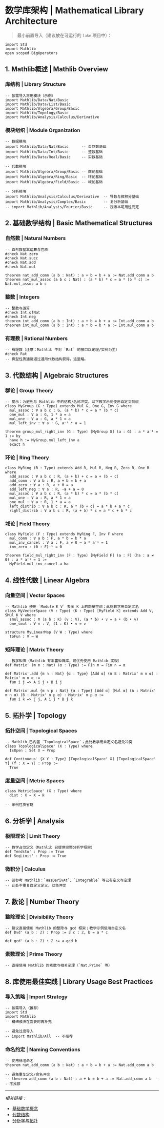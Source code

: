 # 数学库架构 | Mathematical Library Architecture

> 最小前置导入（建议放在可运行的 `lake` 项目中）：

```lean
import Std
import Mathlib
open scoped BigOperators
```

## 1. Mathlib概述 | Mathlib Overview

### 库结构 | Library Structure

```lean
-- 按需导入常用模块（示例）
import Mathlib/Data/Nat/Basic
import Mathlib/Data/List/Basic
import Mathlib/Algebra/Group/Basic
import Mathlib/Topology/Basic
import Mathlib/Analysis/Calculus/Derivative
```

### 模块组织 | Module Organization

```lean
-- 数据模块
import Mathlib/Data/Nat/Basic      -- 自然数基础
import Mathlib/Data/Int/Basic      -- 整数基础
import Mathlib/Data/Real/Basic     -- 实数基础

-- 代数模块
import Mathlib/Algebra/Group/Basic -- 群论基础
import Mathlib/Algebra/Ring/Basic  -- 环论基础
import Mathlib/Algebra/Field/Basic -- 域论基础

-- 分析模块
import Mathlib/Analysis/Calculus/Derivative  -- 导数与微积分基础
import Mathlib/Analysis/Complex/Basic        -- 复分析基础
-- import Mathlib/Analysis/Fourier/Basic     -- 视版本可用性而定
```

## 2. 基础数学结构 | Basic Mathematical Structures

### 自然数 | Natural Numbers

```lean
-- 自然数基本运算与性质
#check Nat.zero
#check Nat.succ
#check Nat.add
#check Nat.mul

theorem nat_add_comm (a b : Nat) : a + b = b + a := Nat.add_comm a b
theorem nat_mul_assoc (a b c : Nat) : (a * b) * c = a * (b * c) := Nat.mul_assoc a b c
```

### 整数 | Integers

```lean
-- 整数与运算
#check Int.ofNat
#check Int.neg
theorem int_add_comm (a b : Int) : a + b = b + a := Int.add_comm a b
theorem int_mul_comm (a b : Int) : a * b = b * a := Int.mul_comm a b
```

### 有理数 | Rational Numbers

```lean
-- 有理数（注意：Mathlib 中对 `Rat` 的接口以定理/实例为主）
#check Rat
-- 典型性质通常通过通用代数结构获得，这里略。
```

## 3. 代数结构 | Algebraic Structures

### 群论 | Group Theory

```lean
-- 提示：为避免与 Mathlib 中的结构/名称冲突，以下教学示例使用自定义前缀
class MyGroup (G : Type) extends Mul G, One G, Inv G where
  mul_assoc : ∀ a b c : G, (a * b) * c = a * (b * c)
  one_mul : ∀ a : G, 1 * a = a
  mul_one : ∀ a : G, a * 1 = a
  mul_left_inv : ∀ a : G, a⁻¹ * a = 1

theorem group_mul_right_inv (G : Type) [MyGroup G] (a : G) : a * a⁻¹ = 1 := by
  have h := MyGroup.mul_left_inv a
  exact h
```

### 环论 | Ring Theory

```lean
class MyRing (R : Type) extends Add R, Mul R, Neg R, Zero R, One R where
  add_assoc : ∀ a b c : R, (a + b) + c = a + (b + c)
  add_comm : ∀ a b : R, a + b = b + a
  add_zero : ∀ a : R, a + 0 = a
  add_left_neg : ∀ a : R, -a + a = 0
  mul_assoc : ∀ a b c : R, (a * b) * c = a * (b * c)
  mul_one : ∀ a : R, a * 1 = a
  one_mul : ∀ a : R, 1 * a = a
  left_distrib : ∀ a b c : R, a * (b + c) = a * b + a * c
  right_distrib : ∀ a b c : R, (a + b) * c = a * c + b * c
```

### 域论 | Field Theory

```lean
class MyField (F : Type) extends MyRing F, Inv F where
  mul_comm : ∀ a b : F, a * b = b * a
  mul_inv_cancel : ∀ a : F, a ≠ 0 → a * a⁻¹ = 1
  inv_zero : (0 : F)⁻¹ = 0

theorem field_mul_right_inv (F : Type) [MyField F] (a : F) (ha : a ≠ 0) : a * a⁻¹ = 1 :=
  MyField.mul_inv_cancel a ha
```

## 4. 线性代数 | Linear Algebra

### 向量空间 | Vector Spaces

```lean
-- Mathlib 使用 `Module K V` 表示 K 上的向量空间；此处教学用自定义名
class MyVectorSpace (V : Type) (K : Type) [MyField K] extends Add V, SMul K V where
  smul_assoc : ∀ (a b : K) (v : V), (a * b) • v = a • (b • v)
  one_smul : ∀ v : V, (1 : K) • v = v

structure MyLinearMap (V W : Type) where
  toFun : V → W
```

### 矩阵理论 | Matrix Theory

```lean
-- 教学矩阵（Mathlib 有丰富矩阵库，可优先使用 Mathlib 实现）
def Matrix' (m n : Nat) (α : Type) := Fin m → Fin n → α

def Matrix'.add {m n : Nat} {α : Type} [Add α] (A B : Matrix' m n α) : Matrix' m n α :=
  fun i j => A i j + B i j

def Matrix'.mul {m n p : Nat} {α : Type} [Add α] [Mul α] (A : Matrix' m n α) (B : Matrix' n p α) : Matrix' m p α :=
  fun i k => ∑ j, A i j * B j k
```

## 5. 拓扑学 | Topology

### 拓扑空间 | Topological Spaces

```lean
-- Mathlib 已内置 `TopologicalSpace`；此处教学用自定义名避免冲突
class TopologicalSpace' (X : Type) where
  IsOpen : Set X → Prop

def Continuous' {X Y : Type} [TopologicalSpace' X] [TopologicalSpace' Y] (f : X → Y) : Prop :=
  True
```

### 度量空间 | Metric Spaces

```lean
class MetricSpace' (X : Type) where
  dist : X → X → ℝ

-- 示例性质省略
```

## 6. 分析学 | Analysis

### 极限理论 | Limit Theory

```lean
-- 教学占位定义（Mathlib 已提供完整分析学框架）
def Tendsto' : Prop := True
def SeqLimit' : Prop := True
```

### 微积分 | Calculus

```lean
-- 请参考 Mathlib：`HasDerivAt`、`Integrable` 等已有定义与定理
-- 此处不重复自定义定义，以免冲突
```

## 7. 数论 | Number Theory

### 整除理论 | Divisibility Theory

```lean
-- 建议直接使用 Mathlib 的整除与 gcd 框架；教学示例使用自定义名
def Dvd' (a b : ℤ) : Prop := ∃ c : ℤ, b = a * c

def gcd' (a b : ℤ) : ℤ := a.gcd b
```

### 素数理论 | Prime Theory

```lean
-- 直接使用 Mathlib 的素数与相关定理（`Nat.Prime` 等）
```

## 8. 库使用最佳实践 | Library Usage Best Practices

### 导入策略 | Import Strategy

```lean
-- 按需导入（推荐）
import Std
import Mathlib
-- 精细模块在需要时再补充

-- 避免过度导入
-- import Mathlib/All  -- 不推荐
```

### 命名约定 | Naming Conventions

```lean
-- 使用标准命名
theorem nat_add_comm (a b : Nat) : a + b = b + a := Nat.add_comm a b

-- 避免重复定义/命名冲突
-- theorem add_comm (a b : Nat) : a + b = b + a := Nat.add_comm a b  -- 不推荐
```

---

*相关链接：*

- [基础数学概念](./02-基础数学概念.md)
- [代数结构](./03-代数结构.md)
- [分析学与拓扑](./04-分析学与拓扑.md)
